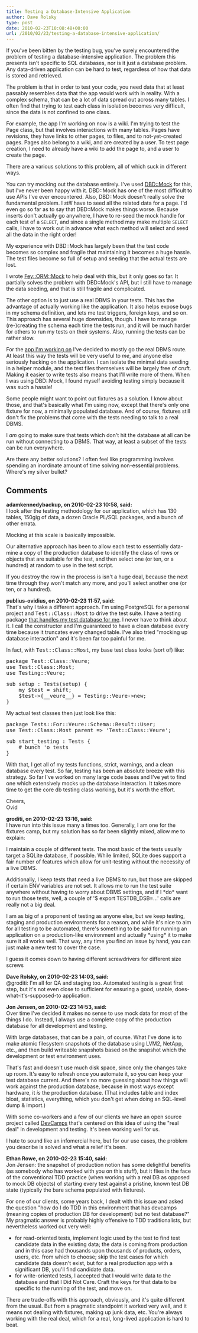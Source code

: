 ```yaml
---
title: Testing a Database-Intensive Application
author: Dave Rolsky
type: post
date: 2010-02-23T10:08:48+00:00
url: /2010/02/23/testing-a-database-intensive-application/
---
```

If you've been bitten by the testing bug, you've surely encountered the problem of testing a database-intensive application. The problem this presents isn't specific to SQL databases, nor is it just a database problem. Any data-driven application can be hard to test, regardless of how that data is stored and retrieved.

The problem is that in order to test your code, you need data that at least passably resembles data that the app would work with in reality. With a complex schema, that can be a lot of data spread out across many tables. I often find that trying to test each class in isolation becomes very difficult, since the data is not confined to one class.

For example, the app I'm working on now is a wiki. I'm trying to test the Page class, but that involves interactions with many tables. Pages have revisions, they have links to other pages, to files, and to not-yet-created pages. Pages also belong to a wiki, and are created by a user. To test page creation, I need to already have a wiki to add the page to, and a user to create the page.

There are a various solutions to this problem, all of which suck in different ways.

You can try mocking out the database entirely. I've used [DBD::Mock][1] for this, but I've never been happy with it. DBD::Mock has one of the most difficult to use APIs I've ever encountered. Also, DBD::Mock doesn't really solve the fundamental problem. I _still_ have to seed all the related data for a page. I'd even go so far as to say that DBD::Mock makes things worse. Because inserts don't actually go anywhere, I have to re-seed the mock handle for each test of a `SELECT`, and since a single method may make multiple `SELECT` calls, I have to work out in advance what each method will select and seed all the data in the right order!

My experience with DBD::Mock has largely been that the test code becomes so complex and fragile that maintaining it becomes a huge hassle. The test files become so full of setup and seeding that the actual tests are lost.

I wrote [Fey::ORM::Mock][2] to help deal with this, but it only goes so far. It partially solves the problem with DBD::Mock's API, but I still have to manage the data seeding, and that is still fragile and complicated.

The other option is to just use a real DBMS in your tests. This has the advantage of actually working like the application. It also helps expose bugs in my schema definition, and lets me test triggers, foreign keys, and so on. This approach has several huge downsides, though. I have to manage (re-)creating the schema each time the tests run, and it will be much harder for others to run my tests on their systems. Also, running the tests can be rather slow.

For the [app I'm working on][3] I've decided to mostly go the real DBMS route. At least this way the tests will be very useful to _me_, and anyone else seriously hacking on the application. I can isolate the minimal data seeding in a helper module, and the test files themselves will be largely free of cruft. Making it easier to write tests also means that I'll write more of them. When I was using DBD::Mock, I found myself avoiding testing simply because it was such a hassle!

Some people might want to point out fixtures as a solution. I know about those, and that's basically what I'm using now, except that there's only one fixture for now, a minimally populated database. And of course, fixtures still don't fix the problems that come with the tests needing to talk to a real DBMS.

I _am_ going to make sure that tests which don't hit the database at all can be run without connecting to a DBMS. That way, at least a subset of the tests can be run everywhere.

Are there any better solutions? I often feel like programming involves spending an inordinate amount of time solving non-essential problems. Where's my silver bullet?

 [1]: http://search.cpan.org/dist/DBD-Mock
 [2]: http://search.cpan.org/dist/Fey-ORM-Mock
 [3]: http://hg.urth.org/hg/Silki

## Comments

**adamkennedybackup, on 2010-02-23 10:58, said:**  
I look after the testing methodology for our application, which has 130 tables, 150gig of data, a dozen Oracle PL/SQL packages, and a bunch of other errata.

Mocking at this scale is basically impossible.

Our alternative approach has been to allow each test to essentially data-mine a copy of the production database to identify the class of rows or objects that are suitable for the test, and then select one (or ten, or a hundred) at random to use in the test script.

If you destroy the row in the process is isn't a huge deal, because the next time through they won't match any more, and you'll select another one (or ten, or a hundred).

**publius-ovidius, on 2010-02-23 11:57, said:**  
That's why I take a different approach. I'm using PostgreSQL for a personal project and <tt>Test::Class::Most</tt> to drive the test suite. I have a testing package <a href="http://blogs.perl.org/users/ovid/2010/02/sanity-checking-my-postgresql-tests.html" rel="nofollow">that handles my test database for me</a>. I never have to think about it. I call the constructor and I'm guaranteed to have a clean database every time because it truncates every changed table. I've also tried "mocking up database interaction" and it's been far too painful for me.

In fact, with <tt>Test::Class::Most</tt>, my base test class looks (sort of) like:

<tt>package Test::Class::Veure;<br /> use Test::Class::Most;<br /> use Testing::Veure;</p> 

<p>
  sub setup : Tests(setup) {<br /> &nbsp;&nbsp;&nbsp;&nbsp;my $test = shift;<br /> &nbsp;&nbsp;&nbsp;&nbsp;$test->{__veure__} = Testing::Veure->new;<br /> }</tt>
</p>

<p>
  My actual test classes then just look like this:
</p>

<p>
  <tt>package Tests::For::Veure::Schema::Result::User;<br /> use Test::Class::Most parent => 'Test::Class::Veure';</p> 
  
  <p>
    sub start_testing : Tests {<br /> &nbsp;&nbsp;&nbsp;&nbsp;# bunch 'o tests<br /> }</tt>
  </p>
  
  <p>
    With that, I get all of my tests functions, strict, warnings, and a clean database every test. So far, testing has been an absolute breeze with this strategy. So far I've worked on many large code bases and I've yet to find one which extensively mocks up the database interaction. It takes more time to get the core db testing class working, but it's worth the effort.
  </p>
  
  <p>
    Cheers,<br /> Ovid
  </p>

**groditi, on 2010-02-23 13:16, said:**  
I have run into this issue many a times too. Generally, I am one for the fixtures camp, but my solution has so far been slightly mixed, allow me to explain:

I maintain a couple of different tests. The most basic of the tests usually target a SQLite database, if possible. While limited, SQLite does support a fair number of features which allow for unit-testing without the necessity of a live DBMS.

Additionally, I keep tests that need a live DBMS to run, but those are skipped if certain ENV variables are not set. It allows me to run the test suite anywhere without having to worry about DBMS settings, and if I \*do\* want to run those tests, well, a couple of '$ export TESTDB_DSB=...' calls are really not a big deal.

I am as big of a proponent of testing as anyone else, but we keep testing, staging and production environments for a reason, and while it's nice to aim for all testing to be automated, there's something to be said for running an application on a production-like environment and actually \*using\* it to make sure it all works well. That way, any time you find an issue by hand, you can just make a new test to cover the case. 

I guess it comes down to having different screwdrivers for different size screws

**Dave Rolsky, on 2010-02-23 14:03, said:**  
@groditi: I'm all for QA and staging too. Automated testing is a great first step, but it's not even close to sufficient for ensuring a good, usable, does-what-it's-supposed-to application.

**Jon Jensen, on 2010-02-23 14:53, said:**  
Over time I've decided it makes no sense to use mock data for most of the things I do. Instead, I always use a complete copy of the production database for all development and testing.

With large databases, that can be a pain, of course. What I've done is to make atomic filesystem snapshots of the database using LVM2, NetApp, etc., and then build writeable snapshots based on the snapshot which the development or test environment uses.

That's fast and doesn't use much disk space, since only the changes take up room. It's easy to refresh once you automate it, so you can keep your test database current. And there's no more guessing about how things will work against the production database, because in most ways except hardware, it _is_ the production database. (That includes table and index bloat, statistics, everything, which you don't get when doing an SQL-level dump & import.)

With some co-workers and a few of our clients we have an open source project called <a href="http://www.devcamps.org/" rel="nofollow">DevCamps</a> that's centered on this idea of using the "real deal" in development and testing. It's been working well for us.

I hate to sound like an infomercial here, but for our use cases, the problem you describe is solved and what a relief it's been.

**Ethan Rowe, on 2010-02-23 15:40, said:**  
Jon Jensen: the snapshot of production notion has some delightful benefits (as somebody who has worked with you on this stuff), but it flies in the face of the conventional TDD practice (when working with a real DB as opposed to mock DB objects) of starting every test against a pristine, known test DB state (typically the bare schema populated with fixtures).

For one of our clients, some years back, I dealt with this issue and asked the question "how do I do TDD in this environment that has devcamps (meaning copies of production DB for development) but no test database?" My pragmatic answer is probably highly offensive to TDD traditionalists, but nevertheless worked out very well:  
* for read-oriented tests, implement logic used by the test to find test candidate data in the existing data; the data is coming from production and in this case had thousands upon thousands of products, orders, users, etc. from which to choose; skip the test cases for which candidate data doesn't exist, but for a real production app with a significant DB, you'll find candidate data.  
* for write-oriented tests, I accepted that I would write data to the database and that I Did Not Care. Craft the keys for that data to be specific to the running of the test, and move on.

There are trade-offs with this approach, obviously, and it's quite different from the usual. But from a pragmatic standpoint it worked very well, and it means not dealing with fixtures, making up junk data, etc. You're always working with the real deal, which for a real, long-lived application is hard to beat.
